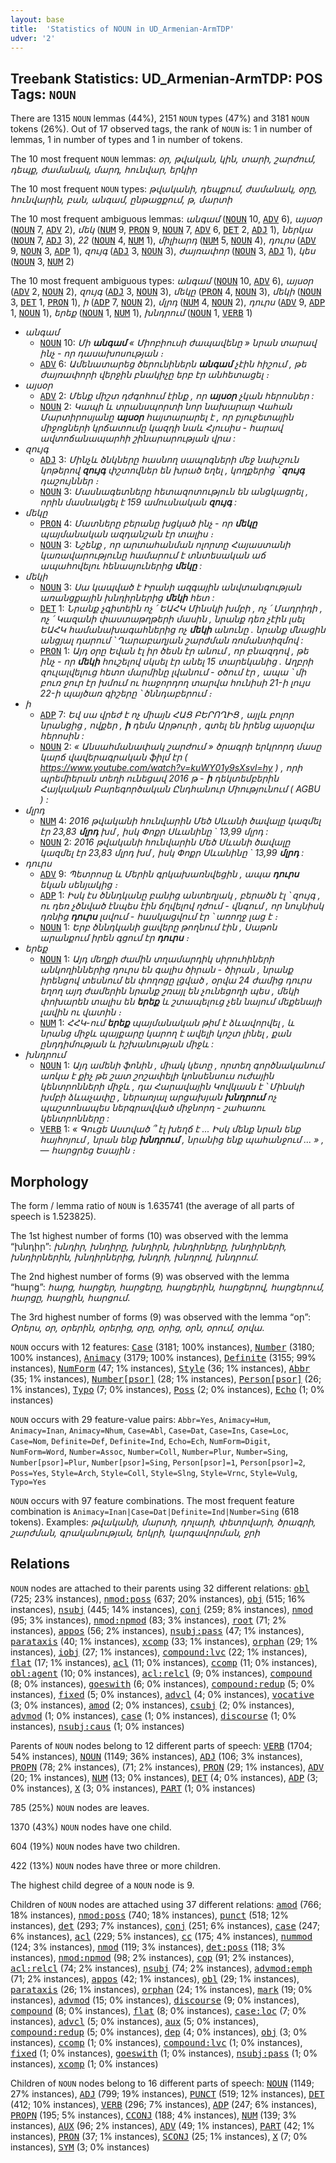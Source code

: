 ```yaml
---
layout: base
title:  'Statistics of NOUN in UD_Armenian-ArmTDP'
udver: '2'
---
```


## Treebank Statistics: UD_Armenian-ArmTDP: POS Tags: `NOUN`

There are 1315 `NOUN` lemmas (44%), 2151 `NOUN` types (47%) and 3181 `NOUN` tokens (26%).
Out of 17 observed tags, the rank of `NOUN` is: 1 in number of lemmas, 1 in number of types and 1 in number of tokens.

The 10 most frequent `NOUN` lemmas: <em>օր, թվական, կին, տարի, շարժում, դեպք, ժամանակ, մարդ, հունվար, երկիր</em>

The 10 most frequent `NOUN` types:  <em>թվականի, դեպքում, ժամանակ, օրը, հունվարին, բան, անգամ, ընթացքում, թ, մարտի</em>

The 10 most frequent ambiguous lemmas: <em>անգամ</em> (<tt><a href="hy_armtdp-pos-NOUN.html">NOUN</a></tt> 10, <tt><a href="hy_armtdp-pos-ADV.html">ADV</a></tt> 6), <em>այսօր</em> (<tt><a href="hy_armtdp-pos-NOUN.html">NOUN</a></tt> 7, <tt><a href="hy_armtdp-pos-ADV.html">ADV</a></tt> 2), <em>մեկ</em> (<tt><a href="hy_armtdp-pos-NUM.html">NUM</a></tt> 9, <tt><a href="hy_armtdp-pos-PRON.html">PRON</a></tt> 9, <tt><a href="hy_armtdp-pos-NOUN.html">NOUN</a></tt> 7, <tt><a href="hy_armtdp-pos-ADV.html">ADV</a></tt> 6, <tt><a href="hy_armtdp-pos-DET.html">DET</a></tt> 2, <tt><a href="hy_armtdp-pos-ADJ.html">ADJ</a></tt> 1), <em>ներկա</em> (<tt><a href="hy_armtdp-pos-NOUN.html">NOUN</a></tt> 7, <tt><a href="hy_armtdp-pos-ADJ.html">ADJ</a></tt> 3), <em>22</em> (<tt><a href="hy_armtdp-pos-NOUN.html">NOUN</a></tt> 4, <tt><a href="hy_armtdp-pos-NUM.html">NUM</a></tt> 1), <em>միլիարդ</em> (<tt><a href="hy_armtdp-pos-NUM.html">NUM</a></tt> 5, <tt><a href="hy_armtdp-pos-NOUN.html">NOUN</a></tt> 4), <em>դուրս</em> (<tt><a href="hy_armtdp-pos-ADV.html">ADV</a></tt> 9, <tt><a href="hy_armtdp-pos-NOUN.html">NOUN</a></tt> 3, <tt><a href="hy_armtdp-pos-ADP.html">ADP</a></tt> 1), <em>զույգ</em> (<tt><a href="hy_armtdp-pos-ADJ.html">ADJ</a></tt> 3, <tt><a href="hy_armtdp-pos-NOUN.html">NOUN</a></tt> 3), <em>ժայռափոր</em> (<tt><a href="hy_armtdp-pos-NOUN.html">NOUN</a></tt> 3, <tt><a href="hy_armtdp-pos-ADJ.html">ADJ</a></tt> 1), <em>կես</em> (<tt><a href="hy_armtdp-pos-NOUN.html">NOUN</a></tt> 3, <tt><a href="hy_armtdp-pos-NUM.html">NUM</a></tt> 2)

The 10 most frequent ambiguous types:  <em>անգամ</em> (<tt><a href="hy_armtdp-pos-NOUN.html">NOUN</a></tt> 10, <tt><a href="hy_armtdp-pos-ADV.html">ADV</a></tt> 6), <em>այսօր</em> (<tt><a href="hy_armtdp-pos-ADV.html">ADV</a></tt> 2, <tt><a href="hy_armtdp-pos-NOUN.html">NOUN</a></tt> 2), <em>զույգ</em> (<tt><a href="hy_armtdp-pos-ADJ.html">ADJ</a></tt> 3, <tt><a href="hy_armtdp-pos-NOUN.html">NOUN</a></tt> 3), <em>մեկը</em> (<tt><a href="hy_armtdp-pos-PRON.html">PRON</a></tt> 4, <tt><a href="hy_armtdp-pos-NOUN.html">NOUN</a></tt> 3), <em>մեկի</em> (<tt><a href="hy_armtdp-pos-NOUN.html">NOUN</a></tt> 3, <tt><a href="hy_armtdp-pos-DET.html">DET</a></tt> 1, <tt><a href="hy_armtdp-pos-PRON.html">PRON</a></tt> 1), <em>ի</em> (<tt><a href="hy_armtdp-pos-ADP.html">ADP</a></tt> 7, <tt><a href="hy_armtdp-pos-NOUN.html">NOUN</a></tt> 2), <em>մլրդ</em> (<tt><a href="hy_armtdp-pos-NUM.html">NUM</a></tt> 4, <tt><a href="hy_armtdp-pos-NOUN.html">NOUN</a></tt> 2), <em>դուրս</em> (<tt><a href="hy_armtdp-pos-ADV.html">ADV</a></tt> 9, <tt><a href="hy_armtdp-pos-ADP.html">ADP</a></tt> 1, <tt><a href="hy_armtdp-pos-NOUN.html">NOUN</a></tt> 1), <em>երեք</em> (<tt><a href="hy_armtdp-pos-NOUN.html">NOUN</a></tt> 1, <tt><a href="hy_armtdp-pos-NUM.html">NUM</a></tt> 1), <em>խնդրում</em> (<tt><a href="hy_armtdp-pos-NOUN.html">NOUN</a></tt> 1, <tt><a href="hy_armtdp-pos-VERB.html">VERB</a></tt> 1)


* <em>անգամ</em>
  * <tt><a href="hy_armtdp-pos-NOUN.html">NOUN</a></tt> 10: <em>Մի <b>անգամ</b> « Միոբիուսի ժապավենը » նրան տարավ ինչ - որ դասախոսության ։</em>
  * <tt><a href="hy_armtdp-pos-ADV.html">ADV</a></tt> 6: <em>Ամենատարեց ծերունիներն <b>անգամ</b> չէին հիշում , թե ժայռափորի վերջին բնակիչը երբ էր անհետացել ։</em>
* <em>այսօր</em>
  * <tt><a href="hy_armtdp-pos-ADV.html">ADV</a></tt> 2: <em>Մենք միշտ դժգոհում էինք , որ <b>այսօր</b> չկան հերոսներ :</em>
  * <tt><a href="hy_armtdp-pos-NOUN.html">NOUN</a></tt> 2: <em>Կապի և տրանսպորտի նոր նախարար Վահան Մարտիրոսյանը <b>այսօր</b> հայտարարել է , որ բյուջետային միջոցների կրճատումը կազդի նաև Հյուսիս - հարավ ավտոճանապարհի շինարարության վրա :</em>
* <em>զույգ</em>
  * <tt><a href="hy_armtdp-pos-ADJ.html">ADJ</a></tt> 3: <em>Մինչև ծնկները հասնող սապոգների մեջ նախշուն կոթերով <b>զույգ</b> փշտովներ են խրած եղել , կողքերից ՝ <b>զույգ</b> դաշույններ ։</em>
  * <tt><a href="hy_armtdp-pos-NOUN.html">NOUN</a></tt> 3: <em>Մասնագետները հետազոտություն են անցկացրել , որին մասնակցել է 159 ամուսնական <b>զույգ</b> :</em>
* <em>մեկը</em>
  * <tt><a href="hy_armtdp-pos-PRON.html">PRON</a></tt> 4: <em>Մատները բերանը խցկած ինչ - որ <b>մեկը</b> պայմանական ազդանշան էր տալիս ։</em>
  * <tt><a href="hy_armtdp-pos-NOUN.html">NOUN</a></tt> 3: <em>Նշենք , որ արտահանման ոլորտը Հայաստանի կառավարությունը համարում է տնտեսական աճ ապահովելու հենասյուներից <b>մեկը</b> :</em>
* <em>մեկի</em>
  * <tt><a href="hy_armtdp-pos-NOUN.html">NOUN</a></tt> 3: <em>Սա կապված է Իրանի ազգային անվտանգության առանցքային խնդիրներից <b>մեկի</b> հետ :</em>
  * <tt><a href="hy_armtdp-pos-DET.html">DET</a></tt> 1: <em>Նրանք չգիտեին ոչ ՛ ԵԱՀԿ Մինսկի խմբի , ոչ ՛ Մադրիդի , ոչ ՛ Կազանի փաստաթղթերի մասին , նրանք դեռ չէին լսել ԵԱՀԿ համանախագահներից ոչ <b>մեկի</b> անունը . նրանք մնացին անցյալ դարում ՝ Ղարաբաղյան շարժման ռոմանտիզմով :</em>
  * <tt><a href="hy_armtdp-pos-PRON.html">PRON</a></tt> 1: <em>Այդ օրը Եվան էլ իր ծեսն էր անում , որ բնազդով , թե ինչ - որ <b>մեկի</b> հուշելով սկսել էր անել 15 տարեկանից . Աղբրի զուլալվելուց հետո մարմինը լվանում - օծում էր , ապա ՝ մի բուռ ջուր էր խմում ու հաջորդող տարվա հունիսի 21-ի լույս 22-ի պայծառ գիշերը ՝ ծննդաբերում ։</em>
* <em>ի</em>
  * <tt><a href="hy_armtdp-pos-ADP.html">ADP</a></tt> 7: <em>Եվ սա վրեժ է ոչ միայն ՀԱՑ ԲԵՐՈՂԻՑ , այլև բոլոր նրանցից , ովքեր , <b>ի</b> դեմս Արթուրի , գտել են իրենց այսօրվա հերոսին :</em>
  * <tt><a href="hy_armtdp-pos-NOUN.html">NOUN</a></tt> 2: <em>« Անսահմանափակ շարժում » ծրագրի երկրորդ մասը կարճ վավերագրական ֆիլմ էր ( https://www.youtube.com/watch?v=kuWY01y9sXsvl=hy ) , որի պրեմիերան տեղի ունեցավ 2016 թ - <b>ի</b> դեկտեմբերին Հայկական Բարեգործական Ընդհանուր Միությունում ( AGBU ) :</em>
* <em>մլրդ</em>
  * <tt><a href="hy_armtdp-pos-NUM.html">NUM</a></tt> 4: <em>2016 թվականի հունվարին Մեծ Սևանի ծավալը կազմել էր 23,83 <b>մլրդ</b> խմ , իսկ Փոքր Սևանինը ` 13,99 մլրդ :</em>
  * <tt><a href="hy_armtdp-pos-NOUN.html">NOUN</a></tt> 2: <em>2016 թվականի հունվարին Մեծ Սևանի ծավալը կազմել էր 23,83 մլրդ խմ , իսկ Փոքր Սևանինը ` 13,99 <b>մլրդ</b> :</em>
* <em>դուրս</em>
  * <tt><a href="hy_armtdp-pos-ADV.html">ADV</a></tt> 9: <em>Պետրոսը և Մերին գրկախառնվեցին , ապա <b>դուրս</b> եկան սենյակից ։</em>
  * <tt><a href="hy_armtdp-pos-ADP.html">ADP</a></tt> 1: <em>Իսկ էս ծննդկանը բանից անտեղյակ , բերածն էլ ՝ զույգ , ու դեռ չծնված էնպես էին ճղվելով ղժում - վնգում , որ նույնիսկ դռնից <b>դուրս</b> լսվում - հասկացվում էր ՝ առողջ լաց է ։</em>
  * <tt><a href="hy_armtdp-pos-NOUN.html">NOUN</a></tt> 1: <em>Երբ ծննդկանի ցավերը թողնում էին , Սաթոն արանքում իրեն գցում էր <b>դուրս</b> ։</em>
* <em>երեք</em>
  * <tt><a href="hy_armtdp-pos-NOUN.html">NOUN</a></tt> 1: <em>Այդ մեղքի ժամին տղամարդիկ սիրուհիների անկողիններից դուրս են գալիս ծիրան - ծիրան , նրանք իրենցով տեսնում են փողոցը լցված , օրվա 24 ժամից դուրս եղող այդ ժամերին նրանք շռայլ են չունեցողի պես , մեկի փոխարեն տալիս են <b>երեք</b> և շտապելուց չեն նայում մեքենայի լավին ու վատին ։</em>
  * <tt><a href="hy_armtdp-pos-NUM.html">NUM</a></tt> 1: <em>ՀՀԿ-ում <b>երեք</b> պայմանական թիմ է ձևավորվել , և նրանց միջև պայքարը կարող է ավելի կոշտ լինել , քան ընդդիմության և իշխանության միջև :</em>
* <em>խնդրում</em>
  * <tt><a href="hy_armtdp-pos-NOUN.html">NOUN</a></tt> 1: <em>Այդ ամենի ֆոնին , միակ կետը , որտեղ գործնականում առկա է քիչ թե շատ շոշափելի կոնսենսուս ուժային կենտրոնների միջև , դա Հարավային Կովկասն է ՝ Մինսկի խմբի ձևաչափը , ներառյալ արցախյան <b>խնդրում</b> ոչ պաշտոնապես ներգրավված միջնորդ - շահառու կենտրոնները :</em>
  * <tt><a href="hy_armtdp-pos-VERB.html">VERB</a></tt> 1: <em>« Գուցե Աստված ՞ էլ խեղճ է ... Իսկ մենք նրան ենք հայհոյում , նրան ենք <b>խնդրում</b> , նրանից ենք պահանջում ... » , — հարցրեց Եսային ։</em>

## Morphology

The form / lemma ratio of `NOUN` is 1.635741 (the average of all parts of speech is 1.523825).

The 1st highest number of forms (10) was observed with the lemma “խնդիր”: <em>խնդիր, խնդիրը, խնդիրն, խնդիրները, խնդիրների, խնդիրներին, խնդիրներից, խնդրի, խնդրով, խնդրում</em>.

The 2nd highest number of forms (9) was observed with the lemma “հարց”: <em>հարց, հարցեր, հարցերը, հարցերին, հարցերով, հարցերում, հարցը, հարցին, հարցում</em>.

The 3rd highest number of forms (9) was observed with the lemma “օր”: <em>Օրերս, օր, օրերին, օրերից, օրը, օրից, օրն, օրում, օրվա</em>.

`NOUN` occurs with 12 features: <tt><a href="hy_armtdp-feat-Case.html">Case</a></tt> (3181; 100% instances), <tt><a href="hy_armtdp-feat-Number.html">Number</a></tt> (3180; 100% instances), <tt><a href="hy_armtdp-feat-Animacy.html">Animacy</a></tt> (3179; 100% instances), <tt><a href="hy_armtdp-feat-Definite.html">Definite</a></tt> (3155; 99% instances), <tt><a href="hy_armtdp-feat-NumForm.html">NumForm</a></tt> (47; 1% instances), <tt><a href="hy_armtdp-feat-Style.html">Style</a></tt> (36; 1% instances), <tt><a href="hy_armtdp-feat-Abbr.html">Abbr</a></tt> (35; 1% instances), <tt><a href="hy_armtdp-feat-Number-psor.html">Number[psor]</a></tt> (28; 1% instances), <tt><a href="hy_armtdp-feat-Person-psor.html">Person[psor]</a></tt> (26; 1% instances), <tt><a href="hy_armtdp-feat-Typo.html">Typo</a></tt> (7; 0% instances), <tt><a href="hy_armtdp-feat-Poss.html">Poss</a></tt> (2; 0% instances), <tt><a href="hy_armtdp-feat-Echo.html">Echo</a></tt> (1; 0% instances)

`NOUN` occurs with 29 feature-value pairs: `Abbr=Yes`, `Animacy=Hum`, `Animacy=Inan`, `Animacy=Nhum`, `Case=Abl`, `Case=Dat`, `Case=Ins`, `Case=Loc`, `Case=Nom`, `Definite=Def`, `Definite=Ind`, `Echo=Ech`, `NumForm=Digit`, `NumForm=Word`, `Number=Assoc`, `Number=Coll`, `Number=Plur`, `Number=Sing`, `Number[psor]=Plur`, `Number[psor]=Sing`, `Person[psor]=1`, `Person[psor]=2`, `Poss=Yes`, `Style=Arch`, `Style=Coll`, `Style=Slng`, `Style=Vrnc`, `Style=Vulg`, `Typo=Yes`

`NOUN` occurs with 97 feature combinations.
The most frequent feature combination is `Animacy=Inan|Case=Dat|Definite=Ind|Number=Sing` (618 tokens).
Examples: <em>թվականի, մարտի, դոլարի, փետրվարի, ծրագրի, շարժման, գրականության, երկրի, կարգավորման, ջրի</em>


## Relations

`NOUN` nodes are attached to their parents using 32 different relations: <tt><a href="hy_armtdp-dep-obl.html">obl</a></tt> (725; 23% instances), <tt><a href="hy_armtdp-dep-nmod-poss.html">nmod:poss</a></tt> (637; 20% instances), <tt><a href="hy_armtdp-dep-obj.html">obj</a></tt> (515; 16% instances), <tt><a href="hy_armtdp-dep-nsubj.html">nsubj</a></tt> (445; 14% instances), <tt><a href="hy_armtdp-dep-conj.html">conj</a></tt> (259; 8% instances), <tt><a href="hy_armtdp-dep-nmod.html">nmod</a></tt> (95; 3% instances), <tt><a href="hy_armtdp-dep-nmod-npmod.html">nmod:npmod</a></tt> (83; 3% instances), <tt><a href="hy_armtdp-dep-root.html">root</a></tt> (71; 2% instances), <tt><a href="hy_armtdp-dep-appos.html">appos</a></tt> (56; 2% instances), <tt><a href="hy_armtdp-dep-nsubj-pass.html">nsubj:pass</a></tt> (47; 1% instances), <tt><a href="hy_armtdp-dep-parataxis.html">parataxis</a></tt> (40; 1% instances), <tt><a href="hy_armtdp-dep-xcomp.html">xcomp</a></tt> (33; 1% instances), <tt><a href="hy_armtdp-dep-orphan.html">orphan</a></tt> (29; 1% instances), <tt><a href="hy_armtdp-dep-iobj.html">iobj</a></tt> (27; 1% instances), <tt><a href="hy_armtdp-dep-compound-lvc.html">compound:lvc</a></tt> (22; 1% instances), <tt><a href="hy_armtdp-dep-flat.html">flat</a></tt> (17; 1% instances), <tt><a href="hy_armtdp-dep-acl.html">acl</a></tt> (11; 0% instances), <tt><a href="hy_armtdp-dep-ccomp.html">ccomp</a></tt> (11; 0% instances), <tt><a href="hy_armtdp-dep-obl-agent.html">obl:agent</a></tt> (10; 0% instances), <tt><a href="hy_armtdp-dep-acl-relcl.html">acl:relcl</a></tt> (9; 0% instances), <tt><a href="hy_armtdp-dep-compound.html">compound</a></tt> (8; 0% instances), <tt><a href="hy_armtdp-dep-goeswith.html">goeswith</a></tt> (6; 0% instances), <tt><a href="hy_armtdp-dep-compound-redup.html">compound:redup</a></tt> (5; 0% instances), <tt><a href="hy_armtdp-dep-fixed.html">fixed</a></tt> (5; 0% instances), <tt><a href="hy_armtdp-dep-advcl.html">advcl</a></tt> (4; 0% instances), <tt><a href="hy_armtdp-dep-vocative.html">vocative</a></tt> (3; 0% instances), <tt><a href="hy_armtdp-dep-amod.html">amod</a></tt> (2; 0% instances), <tt><a href="hy_armtdp-dep-csubj.html">csubj</a></tt> (2; 0% instances), <tt><a href="hy_armtdp-dep-advmod.html">advmod</a></tt> (1; 0% instances), <tt><a href="hy_armtdp-dep-case.html">case</a></tt> (1; 0% instances), <tt><a href="hy_armtdp-dep-discourse.html">discourse</a></tt> (1; 0% instances), <tt><a href="hy_armtdp-dep-nsubj-caus.html">nsubj:caus</a></tt> (1; 0% instances)

Parents of `NOUN` nodes belong to 12 different parts of speech: <tt><a href="hy_armtdp-pos-VERB.html">VERB</a></tt> (1704; 54% instances), <tt><a href="hy_armtdp-pos-NOUN.html">NOUN</a></tt> (1149; 36% instances), <tt><a href="hy_armtdp-pos-ADJ.html">ADJ</a></tt> (106; 3% instances), <tt><a href="hy_armtdp-pos-PROPN.html">PROPN</a></tt> (78; 2% instances),  (71; 2% instances), <tt><a href="hy_armtdp-pos-PRON.html">PRON</a></tt> (29; 1% instances), <tt><a href="hy_armtdp-pos-ADV.html">ADV</a></tt> (20; 1% instances), <tt><a href="hy_armtdp-pos-NUM.html">NUM</a></tt> (13; 0% instances), <tt><a href="hy_armtdp-pos-DET.html">DET</a></tt> (4; 0% instances), <tt><a href="hy_armtdp-pos-ADP.html">ADP</a></tt> (3; 0% instances), <tt><a href="hy_armtdp-pos-X.html">X</a></tt> (3; 0% instances), <tt><a href="hy_armtdp-pos-PART.html">PART</a></tt> (1; 0% instances)

785 (25%) `NOUN` nodes are leaves.

1370 (43%) `NOUN` nodes have one child.

604 (19%) `NOUN` nodes have two children.

422 (13%) `NOUN` nodes have three or more children.

The highest child degree of a `NOUN` node is 9.

Children of `NOUN` nodes are attached using 37 different relations: <tt><a href="hy_armtdp-dep-amod.html">amod</a></tt> (766; 18% instances), <tt><a href="hy_armtdp-dep-nmod-poss.html">nmod:poss</a></tt> (740; 18% instances), <tt><a href="hy_armtdp-dep-punct.html">punct</a></tt> (518; 12% instances), <tt><a href="hy_armtdp-dep-det.html">det</a></tt> (293; 7% instances), <tt><a href="hy_armtdp-dep-conj.html">conj</a></tt> (251; 6% instances), <tt><a href="hy_armtdp-dep-case.html">case</a></tt> (247; 6% instances), <tt><a href="hy_armtdp-dep-acl.html">acl</a></tt> (229; 5% instances), <tt><a href="hy_armtdp-dep-cc.html">cc</a></tt> (175; 4% instances), <tt><a href="hy_armtdp-dep-nummod.html">nummod</a></tt> (124; 3% instances), <tt><a href="hy_armtdp-dep-nmod.html">nmod</a></tt> (119; 3% instances), <tt><a href="hy_armtdp-dep-det-poss.html">det:poss</a></tt> (118; 3% instances), <tt><a href="hy_armtdp-dep-nmod-npmod.html">nmod:npmod</a></tt> (98; 2% instances), <tt><a href="hy_armtdp-dep-cop.html">cop</a></tt> (91; 2% instances), <tt><a href="hy_armtdp-dep-acl-relcl.html">acl:relcl</a></tt> (74; 2% instances), <tt><a href="hy_armtdp-dep-nsubj.html">nsubj</a></tt> (74; 2% instances), <tt><a href="hy_armtdp-dep-advmod-emph.html">advmod:emph</a></tt> (71; 2% instances), <tt><a href="hy_armtdp-dep-appos.html">appos</a></tt> (42; 1% instances), <tt><a href="hy_armtdp-dep-obl.html">obl</a></tt> (29; 1% instances), <tt><a href="hy_armtdp-dep-parataxis.html">parataxis</a></tt> (26; 1% instances), <tt><a href="hy_armtdp-dep-orphan.html">orphan</a></tt> (24; 1% instances), <tt><a href="hy_armtdp-dep-mark.html">mark</a></tt> (19; 0% instances), <tt><a href="hy_armtdp-dep-advmod.html">advmod</a></tt> (15; 0% instances), <tt><a href="hy_armtdp-dep-discourse.html">discourse</a></tt> (9; 0% instances), <tt><a href="hy_armtdp-dep-compound.html">compound</a></tt> (8; 0% instances), <tt><a href="hy_armtdp-dep-flat.html">flat</a></tt> (8; 0% instances), <tt><a href="hy_armtdp-dep-case-loc.html">case:loc</a></tt> (7; 0% instances), <tt><a href="hy_armtdp-dep-advcl.html">advcl</a></tt> (5; 0% instances), <tt><a href="hy_armtdp-dep-aux.html">aux</a></tt> (5; 0% instances), <tt><a href="hy_armtdp-dep-compound-redup.html">compound:redup</a></tt> (5; 0% instances), <tt><a href="hy_armtdp-dep-dep.html">dep</a></tt> (4; 0% instances), <tt><a href="hy_armtdp-dep-obj.html">obj</a></tt> (3; 0% instances), <tt><a href="hy_armtdp-dep-ccomp.html">ccomp</a></tt> (1; 0% instances), <tt><a href="hy_armtdp-dep-compound-lvc.html">compound:lvc</a></tt> (1; 0% instances), <tt><a href="hy_armtdp-dep-fixed.html">fixed</a></tt> (1; 0% instances), <tt><a href="hy_armtdp-dep-goeswith.html">goeswith</a></tt> (1; 0% instances), <tt><a href="hy_armtdp-dep-nsubj-pass.html">nsubj:pass</a></tt> (1; 0% instances), <tt><a href="hy_armtdp-dep-xcomp.html">xcomp</a></tt> (1; 0% instances)

Children of `NOUN` nodes belong to 16 different parts of speech: <tt><a href="hy_armtdp-pos-NOUN.html">NOUN</a></tt> (1149; 27% instances), <tt><a href="hy_armtdp-pos-ADJ.html">ADJ</a></tt> (799; 19% instances), <tt><a href="hy_armtdp-pos-PUNCT.html">PUNCT</a></tt> (519; 12% instances), <tt><a href="hy_armtdp-pos-DET.html">DET</a></tt> (412; 10% instances), <tt><a href="hy_armtdp-pos-VERB.html">VERB</a></tt> (296; 7% instances), <tt><a href="hy_armtdp-pos-ADP.html">ADP</a></tt> (247; 6% instances), <tt><a href="hy_armtdp-pos-PROPN.html">PROPN</a></tt> (195; 5% instances), <tt><a href="hy_armtdp-pos-CCONJ.html">CCONJ</a></tt> (188; 4% instances), <tt><a href="hy_armtdp-pos-NUM.html">NUM</a></tt> (139; 3% instances), <tt><a href="hy_armtdp-pos-AUX.html">AUX</a></tt> (96; 2% instances), <tt><a href="hy_armtdp-pos-ADV.html">ADV</a></tt> (49; 1% instances), <tt><a href="hy_armtdp-pos-PART.html">PART</a></tt> (42; 1% instances), <tt><a href="hy_armtdp-pos-PRON.html">PRON</a></tt> (37; 1% instances), <tt><a href="hy_armtdp-pos-SCONJ.html">SCONJ</a></tt> (25; 1% instances), <tt><a href="hy_armtdp-pos-X.html">X</a></tt> (7; 0% instances), <tt><a href="hy_armtdp-pos-SYM.html">SYM</a></tt> (3; 0% instances)

